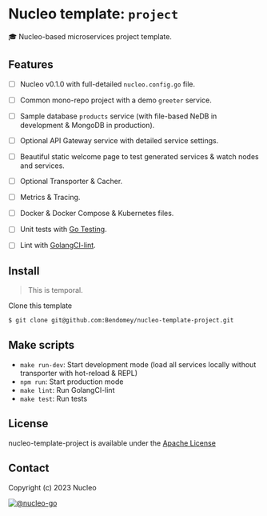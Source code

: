 # Nucleo template: `project`
:mortar_board: Nucleo-based microservices project template.

## Features
- [ ] Nucleo v0.1.0 with full-detailed `nucleo.config.go` file.
- [ ] Common mono-repo project with a demo `greeter` service.
- [ ] Sample database `products` service (with file-based NeDB in development & MongoDB in production).
- [ ] Optional API Gateway service with detailed service settings.
- [ ] Beautiful static welcome page to test generated services & watch nodes and services.
- [ ] Optional Transporter & Cacher.
- [ ] Metrics & Tracing.
- [ ] Docker & Docker Compose & Kubernetes files.
- [ ] Unit tests with [Go Testing](https://pkg.go.dev/testing).
- [ ] Lint with [GolangCI-lint](https://github.com/golangci/golangci-lint).


## Install
> This is temporal.

Clone this template

```bash
$ git clone git@github.com:Bendomey/nucleo-template-project.git
```


## Make scripts
- `make run-dev`: Start development mode (load all services locally without transporter with hot-reload & REPL)
- `npm run`: Start production mode 
- `make lint`: Run GolangCI-lint
- `make test`: Run tests 

## License
nucleo-template-project is available under the [Apache License](https://www.tldrlegal.com/license/apache-license-2-0-apache-2-0)

## Contact
Copyright (c) 2023 Nucleo

[![@nucleo-go](https://img.shields.io/badge/github-nucleo-green.svg)](https://github.com/Bendomey/nucleo-go)